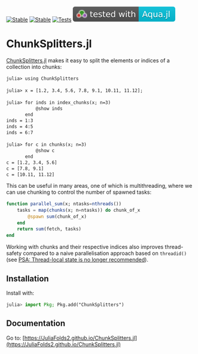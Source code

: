 [![Stable](https://img.shields.io/badge/docs-stable-blue.svg)](https://JuliaFolds2.github.io/ChunkSplitters.jl/stable)
[![Stable](https://img.shields.io/badge/docs-dev-blue.svg)](https://JuliaFolds2.github.io/ChunkSplitters.jl/dev)
[![Tests](https://img.shields.io/badge/build-passing-green)](https://github.com/JuliaFolds2/ChunkSplitters.jl/actions)
[![Aqua QA](https://raw.githubusercontent.com/JuliaTesting/Aqua.jl/master/badge.svg)](https://github.com/JuliaTesting/Aqua.jl)

# ChunkSplitters.jl

[ChunkSplitters.jl](https://github.com/JuliaFolds2/ChunkSplitters.jl) makes it easy to split the elements or indices of a collection into chunks:

```julia-repl
julia> using ChunkSplitters

julia> x = [1.2, 3.4, 5.6, 7.8, 9.1, 10.11, 11.12];

julia> for inds in index_chunks(x; n=3)
           @show inds
       end
inds = 1:3
inds = 4:5
inds = 6:7

julia> for c in chunks(x; n=3)
           @show c
       end
c = [1.2, 3.4, 5.6]
c = [7.8, 9.1]
c = [10.11, 11.12]
```

This can be useful in many areas, one of which is multithreading, where we can use chunking to control the number of spawned tasks:

```julia
function parallel_sum(x; ntasks=nthreads())
    tasks = map(chunks(x; n=ntasks)) do chunk_of_x
        @spawn sum(chunk_of_x)
    end
    return sum(fetch, tasks)
end
```

Working with chunks and their respective indices also improves thread-safety compared to a naive parallelisation approach based on `threadid()` (see [PSA: Thread-local state is no longer recommended](https://julialang.org/blog/2023/07/PSA-dont-use-threadid/)). 

## Installation

Install with:
```julia
julia> import Pkg; Pkg.add("ChunkSplitters")
```

## Documentation

Go to: [https://JuliaFolds2.github.io/ChunkSplitters.jl](https://JuliaFolds2.github.io/ChunkSplitters.jl)
